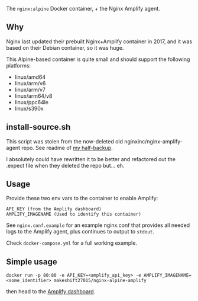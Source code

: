 The `nginx:alpine` Docker container, + the Nginx Amplify agent.

## Why

Nginx last updated their prebuilt Nginx+Amplify container in 2017, and it was based on their Debian container, so it was huge.

This Alpine-based container is quite small and should support the following platforms:

- linux/amd64
- linux/arm/v6
- linux/arm/v7
- linux/arm64/v8
- linux/ppc64le
- linux/s390x

## install-source.sh

This script was stolen from the now-deleted old nginxinc/nginx-amplify-agent repo. See readme of [my half-backup](https://github.com/Makeshift/nginx-amplify-agent-v1.7.0-5).

I absolutely could have rewritten it to be better and refactored out the .expect file when they deleted the repo but... eh.

## Usage

Provide these two env vars to the container to enable Amplify:

```
API_KEY (from the Amplify dashboard)
AMPLIFY_IMAGENAME (Used to identify this container)
```

See `nginx.conf.example` for an example nginx.conf that provides all needed logs to the Amplify agent, plus continues to output to `stdout`.

Check `docker-compose.yml` for a full working example.

## Simple usage

```
docker run -p 80:80 -e API_KEY=<amplify_api_key> -e AMPLIFY_IMAGENAME=<some_identifier> makeshift27015/nginx-alpine-amplify
```

then head to the [Amplify dashboard](https://amplify.nginx.com/overview/).
